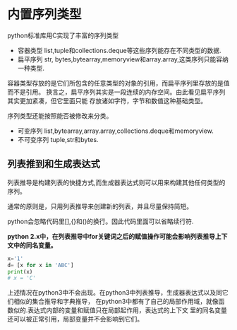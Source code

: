 # 内置序列类型

python标准库用C实现了丰富的序列类型

- 容器类型
    list,tuple和collections.deque等这些序列能存在不同类型的数据.
- 扁平序列
    str, bytes,bytearray,memoryview和array.array,这类序列只能容纳一种类型.

容器类型存放的是它们所包含的任意类型的对象的引用，而扁平序列里存放的是值而不是引用。
换言之，扁平序列其实是一段连续的内存空间。由此看见扁平序列其实更加紧凑，但它里面只能
存放诸如字符，字节和数值这种基础类型。

序列类型还能按照能否被修改来分类。

- 可变序列
    list,bytearray,array.array,collections.deque和memoryview.
- 不可变序列
    tuple,str和bytes.

## 列表推到和生成表达式

列表推导是构建列表的快捷方式,而生成器表达式则可以用来构建其他任何类型的序列。

通常的原则是，只用列表推导来创建新的列表，并且尽量保持简短。

python会忽略代码里[],{}和()的换行。因此代码里面可以省略续行符\.

**python 2.x中，在列表推导中for关键词之后的赋值操作可能会影响列表推导上下文中的同名变量。**
```python
x='1'
d= [x for x in 'ABC']
print(x)
# x = 'C'
```

上述情况在python3中不会出现。在python3中列表推导，生成器表达式以及同它们相似的集合推导和字典推导，
在python3中都有了自己的局部作用域，就像函数似的.表达式内部的变量和赋值只在局部起作用，表达式的上下文
里的同名变量还可以被正常引用，局部变量并不会影响到它们。


